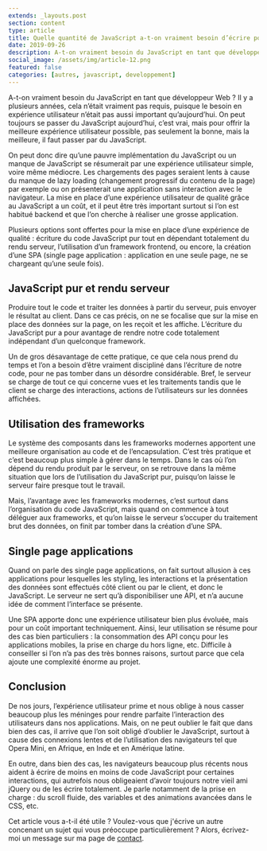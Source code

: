 ```yaml
---
extends: _layouts.post
section: content
type: article
title: Quelle quantité de JavaScript a-t-on vraiment besoin d’écrire pour un site web ?
date: 2019-09-26
description: A-t-on vraiment besoin du JavaScript en tant que développeur Web ? Il y a plusieurs années, cela n’était vraiment pas requis, puisque le besoin en expérience utilisateur n’était pas aussi important qu’aujourd’hui. Cet artice explique pourquoi il est important de tenir compte du JavaScript aujoud'hui pour offir une expérience meilleure à nos utilisateurs.
social_image: /assets/img/article-12.png
featured: false
categories: [autres, javascript, developpement]
---
```


A-t-on vraiment besoin du JavaScript en tant que développeur Web ? Il y a plusieurs années, cela n’était vraiment pas requis, puisque le besoin en expérience utilisateur n’était pas aussi important qu’aujourd’hui. On peut toujours se passer du JavaScript aujourd’hui, c’est vrai, mais pour offrir la meilleure expérience utilisateur possible, pas seulement la bonne, mais la meilleure, il faut passer par du JavaScript.

On peut donc dire qu’une pauvre implémentation du JavaScript ou un manque de JavaScript se résumerait par une expérience utilisateur simple, voire même médiocre. Les chargements des pages seraient lents à cause du manque de lazy loading (changement progressif du contenu de la page) par exemple ou on présenterait une application sans interaction avec le navigateur. La mise en place d’une expérience utilisateur de qualité grâce au JavaScript a un coût, et il peut être très important surtout si l’on est habitué backend et que l’on cherche à réaliser une grosse application.

Plusieurs options sont offertes pour la mise en place d’une expérience de qualité : écriture du code JavaScript pur tout en dépendant totalement du rendu serveur, l’utilisation d’un framework frontend, ou encore, la création d’une SPA (single page application : application en une seule page, ne se chargeant qu’une seule fois).

<div>
	<!-- Horizontale -->
    <ins class="adsbygoogle"
        style="display:block"
        data-ad-client="ca-pub-9554638137229612"
        data-ad-slot="7781117056"
        data-ad-format="auto"
        data-full-width-responsive="true"></ins>
    <script>
        (adsbygoogle = window.adsbygoogle || []).push({});
    </script>
</div>

## JavaScript pur et rendu serveur

Produire tout le code et traiter les données à partir du serveur, puis envoyer le résultat au client. Dans ce cas précis, on ne se focalise que sur la mise en place des données sur la page, on les reçoit et les affiche. L’écriture du JavaScript pur a pour avantage de rendre notre code totalement indépendant d’un quelconque framework.

Un de gros désavantage de cette pratique, ce que cela nous prend du temps et l’on a besoin d’être vraiment discipliné dans l’écriture de notre code, pour ne pas tomber dans un désordre considérable. Bref, le serveur se charge de tout ce qui concerne vues et les traitements tandis que le client se charge des interactions, actions de l’utilisateurs sur les données affichées.

## Utilisation des frameworks

Le système des composants dans les frameworks modernes apportent une meilleure organisation au code et de l’encapsulation. C’est très pratique et c’est beaucoup plus simple à gérer dans le temps. Dans le cas où l’on dépend du rendu produit par le serveur, on se retrouve dans la même situation que lors de l’utilisation du JavaScript pur, puisqu’on laisse le serveur faire presque tout le travail.

Mais, l’avantage avec les frameworks modernes, c’est surtout dans l’organisation du code JavaScript, mais quand on commence à tout déléguer aux frameworks, et qu’on laisse le serveur s’occuper du traitement brut des données, on finit par tomber dans la création d’une SPA.

## Single page applications

Quand on parle des single page applications, on fait surtout allusion à ces applications pour lesquelles les styling, les interactions et la présentation des données sont effectués côté client ou par le client, et donc le JavaScript. Le serveur ne sert qu’à disponibiliser une API, et n’a aucune idée de comment l’interface se présente.

<div>
	<!-- Horizontale -->
    <ins class="adsbygoogle"
        style="display:block"
        data-ad-client="ca-pub-9554638137229612"
        data-ad-slot="7781117056"
        data-ad-format="auto"
        data-full-width-responsive="true"></ins>
    <script>
        (adsbygoogle = window.adsbygoogle || []).push({});
    </script>
</div>

Une SPA apporte donc une expérience utilisateur bien plus évoluée, mais pour un coût important techniquement. Ainsi, leur utilisation se résume pour des cas bien particuliers : la consommation des API conçu pour les applications mobiles, la prise en charge du hors ligne, etc. Difficile à conseiller si l’on n’a pas des très bonnes raisons, surtout parce que cela ajoute une complexité énorme au projet.

## Conclusion

De nos jours, l’expérience utilisateur prime et nous oblige à nous casser beaucoup plus les méninges pour rendre parfaite l’interaction des utilisateurs dans nos applications. Mais, on ne peut oublier le fait que dans bien des cas, il arrive que l’on soit obligé d’oublier le JavaScript, surtout à cause des connexions lentes et de l’utilisation des navigateurs tel que Opera Mini, en Afrique, en Inde et en Amérique latine.

En outre, dans bien des cas, les navigateurs beaucoup plus récents nous aident à écrire de moins en moins de code JavaScript pour certaines interactions, qui autrefois nous obligeaient d’avoir toujours notre vieil ami jQuery ou de les écrire totalement. Je parle notamment de la prise en charge : du scroll fluide, des variables et des animations avancées dans le CSS, etc.

Cet article vous a-t-il été utile ? Voulez-vous que j'écrive un autre concenant un sujet qui vous préoccupe particulièrement ? Alors, écrivez-moi un message sur ma page de [contact](/contact).
